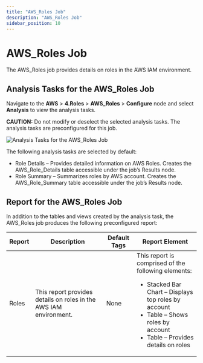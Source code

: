 ```yaml
---
title: "AWS_Roles Job"
description: "AWS_Roles Job"
sidebar_position: 10
---
```


# AWS_Roles Job

The AWS_Roles job provides details on roles in the AWS IAM environment.

## Analysis Tasks for the AWS_Roles Job

Navigate to the **AWS** > **4.Roles** > **AWS_Roles** > **Configure** node and select **Analysis**
to view the analysis tasks.

**CAUTION:** Do not modify or deselect the selected analysis tasks. The analysis tasks are
preconfigured for this job.

![Analysis Tasks for the AWS_Roles Job](/img/product_docs/accessanalyzer/11.6/solutions/aws/roles/rolesanalysis.webp)

The following analysis tasks are selected by default:

- Role Details – Provides detailed information on AWS Roles. Creates the AWS_Role_Details table
  accessible under the job’s Results node.
- Role Summary – Summarizes roles by AWS account. Creates the AWS_Role_Summary table accessible
  under the job’s Results node.

## Report for the AWS_Roles Job

In addition to the tables and views created by the analysis task, the AWS_Roles job produces the
following preconfigured report:

| Report | Description                                                       | Default Tags | Report Element                                                                                                                                                                                           |
| ------ | ----------------------------------------------------------------- | ------------ | -------------------------------------------------------------------------------------------------------------------------------------------------------------------------------------------------------- |
| Roles  | This report provides details on roles in the AWS IAM environment. | None         | This report is comprised of the following elements: <ul><li>Stacked Bar Chart – Displays top roles by account</li><li>Table – Shows roles by account</li><li>Table – Provides details on roles</li></ul> |

